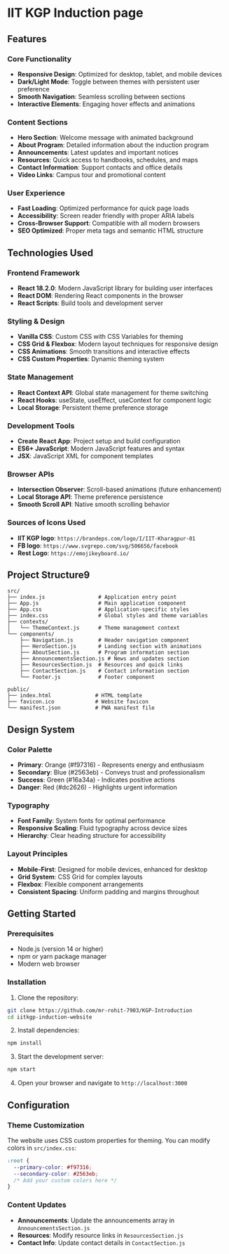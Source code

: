 # IIT KGP Induction page

## Features

### Core Functionality
- **Responsive Design**: Optimized for desktop, tablet, and mobile devices
- **Dark/Light Mode**: Toggle between themes with persistent user preference
- **Smooth Navigation**: Seamless scrolling between sections
- **Interactive Elements**: Engaging hover effects and animations

### Content Sections
- **Hero Section**: Welcome message with animated background
- **About Program**: Detailed information about the induction program
- **Announcements**: Latest updates and important notices
- **Resources**: Quick access to handbooks, schedules, and maps
- **Contact Information**: Support contacts and office details
- **Video Links**: Campus tour and promotional content

### User Experience
- **Fast Loading**: Optimized performance for quick page loads
- **Accessibility**: Screen reader friendly with proper ARIA labels
- **Cross-Browser Support**: Compatible with all modern browsers
- **SEO Optimized**: Proper meta tags and semantic HTML structure

## Technologies Used

### Frontend Framework
- **React 18.2.0**: Modern JavaScript library for building user interfaces
- **React DOM**: Rendering React components in the browser
- **React Scripts**: Build tools and development server

### Styling & Design
- **Vanilla CSS**: Custom CSS with CSS Variables for theming
- **CSS Grid & Flexbox**: Modern layout techniques for responsive design
- **CSS Animations**: Smooth transitions and interactive effects
- **CSS Custom Properties**: Dynamic theming system

### State Management
- **React Context API**: Global state management for theme switching
- **React Hooks**: useState, useEffect, useContext for component logic
- **Local Storage**: Persistent theme preference storage

### Development Tools
- **Create React App**: Project setup and build configuration
- **ES6+ JavaScript**: Modern JavaScript features and syntax
- **JSX**: JavaScript XML for component templates

### Browser APIs
- **Intersection Observer**: Scroll-based animations (future enhancement)
- **Local Storage API**: Theme preference persistence
- **Smooth Scroll API**: Native smooth scrolling behavior

### Sources of Icons Used
- **IIT KGP logo**: `https://brandeps.com/logo/I/IIT-Kharagpur-01`
- **FB logo**: `https://www.svgrepo.com/svg/506656/facebook`
- **Rest Logo**: `https://emojikeyboard.io/`

## Project Structure9 

```
src/
├── index.js                 # Application entry point
├── App.js                   # Main application component
├── App.css                  # Application-specific styles
├── index.css                # Global styles and theme variables
├── contexts/
│   └── ThemeContext.js      # Theme management context
└── components/
    ├── Navigation.js        # Header navigation component
    ├── HeroSection.js       # Landing section with animations
    ├── AboutSection.js      # Program information section
    ├── AnnouncementsSection.js # News and updates section
    ├── ResourcesSection.js  # Resources and quick links
    ├── ContactSection.js    # Contact information section
    └── Footer.js            # Footer component

public/
├── index.html              # HTML template
├── favicon.ico             # Website favicon
└── manifest.json           # PWA manifest file
```

## Design System

### Color Palette
- **Primary**: Orange (#f97316) - Represents energy and enthusiasm
- **Secondary**: Blue (#2563eb) - Conveys trust and professionalism  
- **Success**: Green (#16a34a) - Indicates positive actions
- **Danger**: Red (#dc2626) - Highlights urgent information

### Typography
- **Font Family**: System fonts for optimal performance
- **Responsive Scaling**: Fluid typography across device sizes
- **Hierarchy**: Clear heading structure for accessibility

### Layout Principles
- **Mobile-First**: Designed for mobile devices, enhanced for desktop
- **Grid System**: CSS Grid for complex layouts
- **Flexbox**: Flexible component arrangements
- **Consistent Spacing**: Uniform padding and margins throughout

## Getting Started

### Prerequisites
- Node.js (version 14 or higher)
- npm or yarn package manager
- Modern web browser

### Installation

1. Clone the repository:
```bash
git clone https://github.com/mr-rohit-7903/KGP-Introduction
cd iitkgp-induction-website
```

2. Install dependencies:
```bash
npm install
```

3. Start the development server:
```bash
npm start
```

4. Open your browser and navigate to `http://localhost:3000`

## Configuration

### Theme Customization
The website uses CSS custom properties for theming. You can modify colors in `src/index.css`:

```css
:root {
  --primary-color: #f97316;
  --secondary-color: #2563eb;
  /* Add your custom colors here */
}
```

### Content Updates
- **Announcements**: Update the announcements array in `AnnouncementsSection.js`
- **Resources**: Modify resource links in `ResourcesSection.js`
- **Contact Info**: Update contact details in `ContactSection.js`

